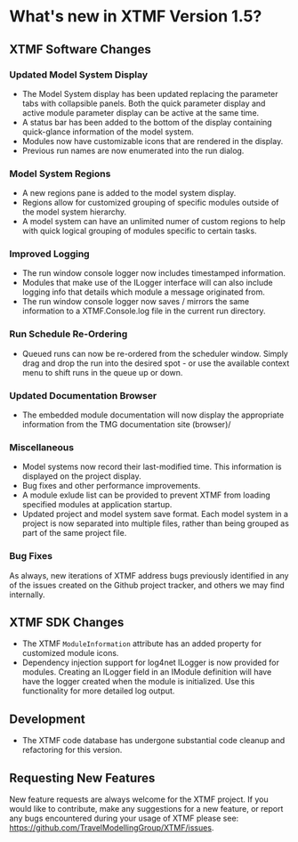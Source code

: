# What's new in XTMF Version 1.5?

## XTMF Software Changes


### Updated Model System Display

- The Model System display has been updated replacing the parameter tabs with collapsible panels. Both the quick parameter display and active module parameter display can be active at the same time.
- A status bar has been added to the bottom of the display containing quick-glance information of the model system.
- Modules now have customizable icons that are rendered in the display.
- Previous run names are now enumerated into the run dialog.

### Model System Regions

- A new regions pane is added to the model system display.
- Regions allow for customized grouping of specific modules outside of the model system hierarchy.
- A model system can have an unlimited numer of custom regions to help with quick logical grouping of modules specific to certain tasks.

### Improved Logging

- The run window console logger now includes timestamped information.
- Modules that make use of the ILogger interface will can also include logging info that details which module a message originated from.
- The run window console logger now saves / mirrors the same information to a XTMF.Console.log file in the current run directory.

### Run Schedule Re-Ordering

- Queued runs can now be re-ordered from the scheduler window. Simply drag and drop the run into the desired spot - or use the available context menu to shift runs in the queue up or down.

### Updated Documentation Browser

- The embedded module documentation will now display the appropriate information from the TMG documentation site (browser)/

### Miscellaneous

- Model systems now record their last-modified time. This information is displayed on the project display.
- Bug fixes and other performance improvements.
- A module exlude list can be provided to prevent XTMF from loading specified modules at application startup.
- Updated project and model system save format. Each model system in a project is now separated into multiple files, rather than being grouped as part of the same project file.

### Bug Fixes

As always, new iterations of XTMF address bugs previously identified in any of the issues created on the Github project tracker, and others
we may find internally.

## XTMF SDK Changes

- The XTMF `ModuleInformation` attribute has an added property for customized module icons.
- Dependency injection support for log4net ILogger is now provided for modules. Creating an ILogger field in an IModule definition will have have the logger created when the module is initialized. Use this functionality for more detailed log output.

## Development

- The XTMF code database has undergone substantial code cleanup and refactoring for this version.

## Requesting New Features

New feature requests are always welcome for the XTMF project. If you would like to contribute, make any suggestions for a new feature, or report any
bugs encountered during your usage of XTMF please see: https://github.com/TravelModellingGroup/XTMF/issues.